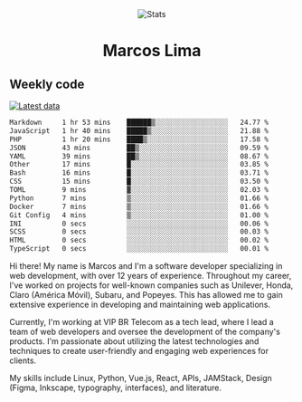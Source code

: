 <div align="center">
  <img src="https://user-images.githubusercontent.com/958723/207206099-04913a11-e77d-4b52-a9d3-5d702839508b.png" alt="Stats" />
  <h1>Marcos Lima</h1>
</div>

## Weekly code

[![Latest data](https://github.com/skvggor/skvggor/actions/workflows/main.yml/badge.svg)](https://github.com/skvggor/skvggor/actions/workflows/main.yml)

<!--START_SECTION:waka-->

```txt
Markdown     1 hr 53 mins    ██████▒░░░░░░░░░░░░░░░░░░   24.77 %
JavaScript   1 hr 40 mins    █████▒░░░░░░░░░░░░░░░░░░░   21.88 %
PHP          1 hr 20 mins    ████▒░░░░░░░░░░░░░░░░░░░░   17.58 %
JSON         43 mins         ██▒░░░░░░░░░░░░░░░░░░░░░░   09.59 %
YAML         39 mins         ██▒░░░░░░░░░░░░░░░░░░░░░░   08.67 %
Other        17 mins         █░░░░░░░░░░░░░░░░░░░░░░░░   03.85 %
Bash         16 mins         █░░░░░░░░░░░░░░░░░░░░░░░░   03.71 %
CSS          15 mins         █░░░░░░░░░░░░░░░░░░░░░░░░   03.50 %
TOML         9 mins          ▓░░░░░░░░░░░░░░░░░░░░░░░░   02.03 %
Python       7 mins          ▒░░░░░░░░░░░░░░░░░░░░░░░░   01.66 %
Docker       7 mins          ▒░░░░░░░░░░░░░░░░░░░░░░░░   01.66 %
Git Config   4 mins          ▒░░░░░░░░░░░░░░░░░░░░░░░░   01.00 %
INI          0 secs          ░░░░░░░░░░░░░░░░░░░░░░░░░   00.06 %
SCSS         0 secs          ░░░░░░░░░░░░░░░░░░░░░░░░░   00.03 %
HTML         0 secs          ░░░░░░░░░░░░░░░░░░░░░░░░░   00.02 %
TypeScript   0 secs          ░░░░░░░░░░░░░░░░░░░░░░░░░   00.01 %
```

<!--END_SECTION:waka-->

  <p>Hi there! My name is Marcos and I'm a software developer specializing in web development, with over 12 years of experience. Throughout my career, I've worked on projects for well-known companies such as Unilever, Honda, Claro (América Móvil), Subaru, and Popeyes. This has allowed me to gain extensive experience in developing and maintaining web applications.</p>
  
  <p>Currently, I'm working at VIP BR Telecom as a tech lead, where I lead a team of web developers and oversee the development of the company's products. I'm passionate about utilizing the latest technologies and techniques to create user-friendly and engaging web experiences for clients.</p>
  
  <p>My skills include Linux, Python, Vue.js, React, APIs, JAMStack, Design (Figma, Inkscape, typography, interfaces), and literature.</p>
<!-- </details> -->

<!-- <div align="center">
  <h2>🤖 Recent Code Activity</h2>
  <img width="500" src="https://github-readme-stats.vercel.app/api/wakatime?username=skvggor&hide_title=true&layout=compact&theme=transparent" alt="Wakatime Stats" />
</div>

<br>

<div align="center">
  <h2>📈 GitHub Stats</h2>
  <img width="500" src="https://github-readme-stats.vercel.app/api?username=skvggor&show_icons=true&theme=transparent&hide_title=true&count_private=true" alt="GitHub Stats" />
</div>
 -->
